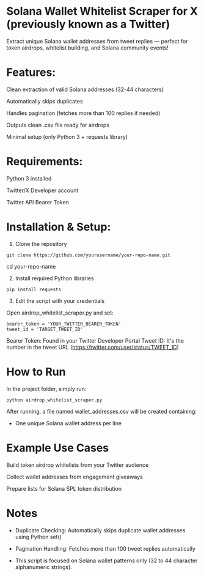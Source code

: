 # Solana Wallet Whitelist Scraper for X (previously known as a Twitter)

Extract unique Solana wallet addresses from tweet replies — perfect for token airdrops, whitelist building, and Solana community events!

# Features:

Clean extraction of valid Solana addresses (32-44 characters)

Automatically skips duplicates

Handles pagination (fetches more than 100 replies if needed)

Outputs clean .csv file ready for airdrops

Minimal setup (only Python 3 + requests library)

# Requirements:

Python 3 installed

Twitter/X Developer account

Twitter API Bearer Token

# Installation & Setup:

1. Clone the repository

`git clone https://github.com/yourusername/your-repo-name.git`

cd your-repo-name

2. Install required Python libraries

`pip install requests`

3. Edit the script with your credentials

Open airdrop_whitelist_scraper.py and set:

```
bearer_token = 'YOUR_TWITTER_BEARER_TOKEN'
tweet_id = 'TARGET_TWEET_ID'
```

Bearer Token: Found in your Twitter Developer Portal
Tweet ID: It's the number in the tweet URL (https://twitter.com/user/status/TWEET_ID)

# How to Run

In the project folder, simply run:

`python airdrop_whitelist_scraper.py`

After running, a file named wallet_addresses.csv will be created containing:

- One unique Solana wallet address per line

# Example Use Cases

Build token airdrop whitelists from your Twitter audience

Collect wallet addresses from engagement giveaways

Prepare lists for Solana SPL token distribution

# Notes

- Duplicate Checking: Automatically skips duplicate wallet addresses using Python set()

- Pagination Handling: Fetches more than 100 tweet replies automatically

- This script is focused on Solana wallet patterns only (32 to 44 character alphanumeric strings).
